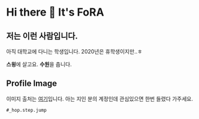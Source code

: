 # Hi there 👋 It's FoRA
## 저는 이런 사람입니다.
아직 대학교에 다니는 학생입니다. 2020년은 휴학생이지만..ㅎ

**스윙**에 살고요. **수원**을 춥니다.

## Profile Image
이미지 출처는 [여기](https://www.instagram.com/_hop.step.jump/?hl=ko)입니다. 아는 지인 분의 계정인데 관심있으면 한번 들렸다 가주세요.

`#_hop.step.jump`


<!--
**fora22/fora22** is a ✨ _special_ ✨ repository because its `README.md` (this file) appears on your GitHub profile.

Here are some ideas to get you started:

- 🔭 I’m currently working on ...
- 🌱 I’m currently learning ...
- 👯 I’m looking to collaborate on ...
- 🤔 I’m looking for help with ...
- 💬 Ask me about ...
- 📫 How to reach me: ...
- 😄 Pronouns: ...
- ⚡ Fun fact: ...
-->
